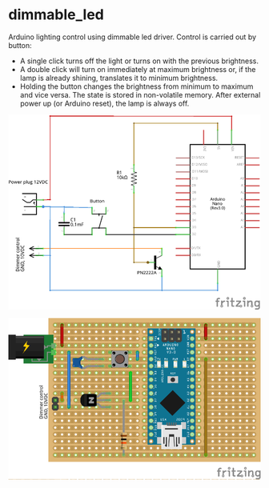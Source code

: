 # dimmable_led
Arduino lighting control using dimmable led driver. Control is carried out by button:
* A single click turns off the light or turns on with the previous brightness.
* A double click will turn on immediately at maximum brightness or, if the lamp is already shining, translates it to minimum brightness.
* Holding the button changes the brightness from minimum to maximum and vice versa.
The state is stored in non-volatile memory. After external power up (or Arduino reset), the lamp is always off.

![sheme](https://github.com/ArtHome12/dimmable_led/blob/master/sheme_sheme.png)

![bread board](https://github.com/ArtHome12/dimmable_led/blob/master/sheme_bb.png)


